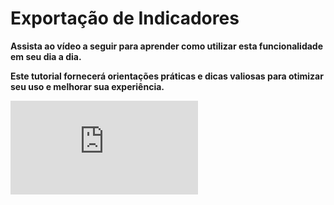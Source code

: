 # Exportação de Indicadores

**Assista ao vídeo a seguir para aprender como utilizar esta funcionalidade em seu dia a dia.**

**Este tutorial fornecerá orientações práticas e dicas valiosas para otimizar seu uso e melhorar sua experiência.**

<div class="video-container">
  <iframe
    src="https://player.vimeo.com/video/1121524916"
    title="Tutoria Vimeo"
    frameborder="0"
    allow="autoplay; fullscreen; picture-in-picture"
    allowfullscreen>
  </iframe>
</div>
